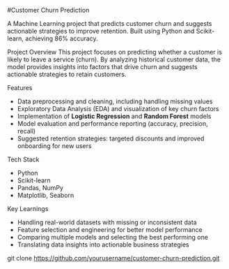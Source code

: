 #Customer Churn Prediction

A Machine Learning project that predicts customer churn and suggests actionable strategies to improve retention. Built using Python and Scikit-learn, achieving 86% accuracy.

Project Overview
This project focuses on predicting whether a customer is likely to leave a service (churn). By analyzing historical customer data, the model provides insights into factors that drive churn and suggests actionable strategies to retain customers.

Features
- Data preprocessing and cleaning, including handling missing values  
- Exploratory Data Analysis (EDA) and visualization of key churn factors  
- Implementation of **Logistic Regression** and **Random Forest** models  
- Model evaluation and performance reporting (accuracy, precision, recall)  
- Suggested retention strategies: targeted discounts and improved onboarding for new users

Tech Stack
- Python  
- Scikit-learn  
- Pandas, NumPy  
- Matplotlib, Seaborn  

Key Learnings
- Handling real-world datasets with missing or inconsistent data  
- Feature selection and engineering for better model performance  
- Comparing multiple models and selecting the best performing one  
- Translating data insights into actionable business strategies


git clone https://github.com/yourusername/customer-churn-prediction.git
 
